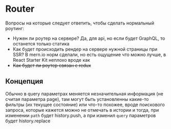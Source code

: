# Router

Вопросы на которые следует ответить, чтобы сделать нормальный роутинг:

* Нужен ли роутер на сервере? Да, для api, но если будет GraphQL, то 
  останется только статика
* Как будет происходить рендер на сервере нужной страницы при SSR? В 
  mern.io норм сделали, но есть ощущение что можно лучше, 
  в React Starter Kit неплохо вроде как
* ~~Как будет ли роутер связан с redux~~ 


## Концепция 

Обычно в query параметрах меняется незначительная информация (не считая 
параметра page), там могут быть установленны какие-то фильтры (их 
текущее состояние) или что-то похожее, вроде поискового запроса, которые
кажется можно не отмечать в истории и тогда, при изменении `path` будет
history.push, а при изменил `query` параметров будет history.replace 
